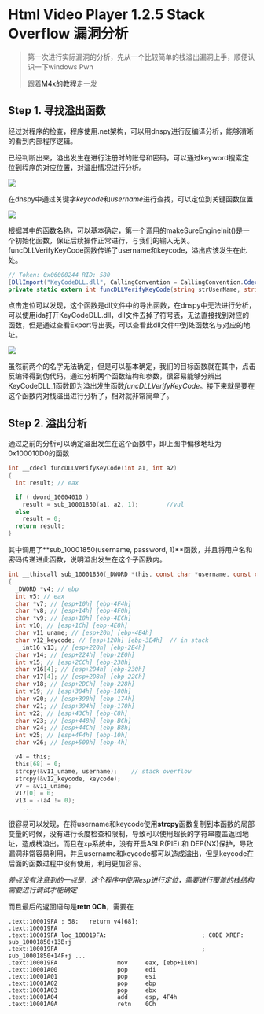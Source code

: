 # Html Video Player 1.2.5 Stack Overflow 漏洞分析

> 第一次进行实际漏洞的分析，先从一个比较简单的栈溢出漏洞上手，顺便认识一下windows Pwn
>
> 跟着[M4x的教程](http://m4x.fun/post/html5-video-player-1.2.5-local-buffer-overflow-analysis/)走一发

## Step 1. 寻找溢出函数

经过对程序的检查，程序使用.net架构，可以用dnspy进行反编译分析，能够清晰的看到内部程序逻辑。

已经判断出来，溢出发生在进行注册时的账号和密码，可以通过keyword搜索定位到程序的对应位置，对溢出情况进行分析。

![](http://ww1.sinaimg.cn/large/006z37hrly1fzy7p3fxelj30gb09j3yq.jpg)

在dnspy中通过关键字*keycode*和*username*进行查找，可以定位到关键函数位置

![](http://ww1.sinaimg.cn/large/006z37hrly1fzwu1erw9pj30oq04ewel.jpg)

根据其中的函数名称，可以基本确定，第一个调用的makeSureEngineInit()是一个初始化函数，保证后续操作正常进行，与我们的输入无关。funcDLLVerifyKeyCode函数传递了username和keycode，溢出应该发生在此处。

```c#
// Token: 0x06000244 RID: 580
[DllImport("KeyCodeDLL.dll", CallingConvention = CallingConvention.Cdecl, CharSet = CharSet.Ansi, EntryPoint = "#1")]
private static extern int funcDLLVerifyKeyCode(string strUserName, string strKeyCode);
```

点击定位可以发现，这个函数是dll文件中的导出函数，在dnspy中无法进行分析，可以使用ida打开KeyCodeDLL.dll，dll文件去掉了符号表，无法直接找到对应的函数，但是通过查看Export导出表，可以查看此dll文件中到处函数名与对应的地址。

![](http://ww1.sinaimg.cn/large/006z37hrly1fzx3ln2lrhj30ig04zq2w.jpg)

虽然前两个的名字无法确定，但是可以基本确定，我们的目标函数就在其中，点击反编译得到伪代码，通过分析两个函数结构和参数，很容易能够分辨出KeyCodeDLL_1函数即为溢出发生函数*funcDLLVerifyKeyCode*。接下来就是要在这个函数内对栈溢出进行分析了，相对就非常简单了。

## Step 2. 溢出分析

通过之前的分析可以确定溢出发生在这个函数中，即上图中偏移地址为0x100010D0的函数

```c
int __cdecl funcDLLVerifyKeyCode(int a1, int a2)
{
  int result; // eax

  if ( dword_10004010 )
    result = sub_10001850(a1, a2, 1);        //vul
  else
    result = 0;
  return result;
}
```

其中调用了**sub_10001850(username, password, 1)**函数，并且将用户名和密码传递进此函数，说明溢出发生在这个子函数内。

```c
int __thiscall sub_10001850(_DWORD *this, const char *username, const char *keycode, int a4)
{
  _DWORD *v4; // ebp
  int v5; // eax
  char *v7; // [esp+10h] [ebp-4F4h]
  char *v8; // [esp+14h] [ebp-4F0h]
  char *v9; // [esp+18h] [ebp-4ECh]
  int v10; // [esp+1Ch] [ebp-4E8h]
  char v11_uname; // [esp+20h] [ebp-4E4h]
  char v12_keycode; // [esp+120h] [ebp-3E4h]  // in stack
  __int16 v13; // [esp+220h] [ebp-2E4h]
  char v14; // [esp+224h] [ebp-2E0h]
  int v15; // [esp+2CCh] [ebp-238h]
  char v16[4]; // [esp+2D4h] [ebp-230h]
  char v17[4]; // [esp+2D8h] [ebp-22Ch]
  char v18; // [esp+2DCh] [ebp-228h]
  int v19; // [esp+384h] [ebp-180h]
  char v20; // [esp+390h] [ebp-174h]
  char v21; // [esp+394h] [ebp-170h]
  int v22; // [esp+43Ch] [ebp-C8h]
  char v23; // [esp+448h] [ebp-BCh]
  char v24; // [esp+44Ch] [ebp-B8h]
  int v25; // [esp+4F4h] [ebp-10h]
  char v26; // [esp+500h] [ebp-4h]

  v4 = this;
  this[68] = 0;
  strcpy(&v11_uname, username);    // stack overflow
  strcpy(&v12_keycode, keycode);
  v7 = &v11_uname;
  v17[0] = 0;
  v13 = -(a4 != 0);
    ...
```

很容易可以发现，在将username和keycode使用**strcpy**函数复制到本函数的局部变量的时候，没有进行长度检查和限制，导致可以使用超长的字符串覆盖返回地址，造成栈溢出。而且在xp系统中，没有开启ASLR(PIE) 和 DEP(NX)保护，导致漏洞非常容易利用，并且username和keycode都可以造成溢出，但是keycode在后面的函数过程中没有使用，利用更加容易。

*差点没有注意到的一点是，这个程序中使用esp进行定位，需要进行覆盖的栈结构需要进行调试才能确定*

而且最后的返回语句是**retn    0Ch**，需要在

```assembly
.text:100019FA ; 58:   return v4[68];
.text:100019FA
.text:100019FA loc_100019FA:                           ; CODE XREF: sub_10001850+13B↑j
.text:100019FA                                         ; sub_10001850+14F↑j ...
.text:100019FA                 mov     eax, [ebp+110h]
.text:10001A00                 pop     edi
.text:10001A01                 pop     esi
.text:10001A02                 pop     ebp
.text:10001A03                 pop     ebx
.text:10001A04                 add     esp, 4F4h
.text:10001A0A                 retn    0Ch
```

